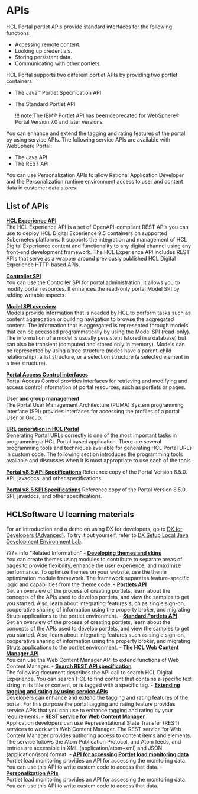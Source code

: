 # APIs

HCL Portal portlet APIs provide standard interfaces for the following functions:

-   Accessing remote content.
-   Looking up credentials.
-   Storing persistent data.
-   Communicating with other portlets.

HCL Portal supports two different portlet APIs by providing two portlet containers:

-   The Java™ Portlet Specification API
-   The Standard Portlet API

    !!! note
        The IBM® Portlet API has been deprecated for WebSphere® Portal Version 7.0 and later versions.


You can enhance and extend the tagging and rating features of the portal by using service APIs. The following service APIs are available with WebSphere Portal:

-   The Java API
-   The REST API

You can use Personalization APIs to allow Rational Application Developer and the Personalization runtime environment access to user and content data in customer data stores.

## List of APIs

**[HCL Experience API](../apis/hcl_experience_api/index.md)**  
The HCL Experience API is a set of OpenAPI-compliant REST APIs you can use to deploy HCL Digital Experience 9.5 containers on supported Kubernetes platforms. It supports the integration and management of HCL Digital Experience content and functionality to any digital channel using any front-end development framework. The HCL Experience API includes REST APIs that serve as a wrapper around previously published HCL Digital Experience HTTP-based APIs.


**[Controller SPI](../apis/controller_spi/index.md)**  
You can use the Controller SPI for portal administration. It allows you to modify portal resources. It enhances the read-only portal Model SPI by adding writable aspects.

**[Model SPI overview](../apis/model_spi/index.md)**  
Models provide information that is needed by HCL to perform tasks such as content aggregation or building navigation to browse the aggregated content. The information that is aggregated is represented through models that can be accessed programmatically by using the Model SPI (read-only). The information of a model is usually persistent (stored in a database) but can also be transient (computed and stored only in memory). Models can be represented by using a tree structure (nodes have a parent-child relationship), a list structure, or a selection structure (a selected element in a tree structure).

**[Portal Access Control interfaces](../apis/portal_access_control_interfaces/index.md)**  
Portal Access Control provides interfaces for retrieving and modifying and access control information of portal resources, such as portlets or pages.


**[User and group management](../apis/puma_spi/index.md)**  
The Portal User Management Architecture (PUMA) System programming interface (SPI) provides interfaces for accessing the profiles of a portal User or Group.


**[URL generation in HCL Portal](../apis/url_generation/index.md)**  
Generating Portal URLs correctly is one of the most important tasks in programming a HCL Portal based application. There are several programming tools and techniques available for generating HCL Portal URLs in custom code. The following section introduces the programming tools available and discusses when it is most appropriate to use each of the tools.


**[Portal v8.5 API Specifications](https://help.hcltechsw.com/digital-experience/8.5/dev/javadoc/vrm/850/api_docs/index.html)**
Reference copy of the Portal Version 8.5.0. API, javadocs, and other specifications.


**[Portal v8.5 SPI Specifications](https://help.hcltechsw.com/digital-experience/8.5/dev/javadoc/vrm/850/spi_docs/index.html)**
Reference copy of the Portal Version 8.5.0. SPI, javadocs, and other specifications.

## HCLSoftware U learning materials

For an introduction and a demo on using DX for developers, go to [DX for Developers (Advanced)](https://hclsoftwareu.hcltechsw.com/component/axs/?view=sso_config&id=3&forward=https%3A%2F%2Fhclsoftwareu.hcltechsw.com%2Fcourses%2Flesson%2F%3Fid%3D1777). To try it out yourself, refer to [DX Setup Local Java Development Environment Lab](https://hclsoftwareu.hcltechsw.com/images/Lc4sMQCcN5uxXmL13gSlsxClNTU3Mjc3NTc4MTc2/DS_Academy/DX/Developer/HDX-DEV-300_DX_Setup_a_Java_Development_Environment_Lab.pdf).

???+ info "Related Information"
    - **[Developing themes and skins](../../build_sites/themes_skins/index.md)**  
    You can create themes using modules to contribute to separate areas of pages to provide flexibility, enhance the user experience, and maximize performance. To optimize themes on your website, use the theme optimization module framework. The framework separates feature-specific logic and capabilities from the theme code.
    - **[Portlets API](../portlets_development/portlet_api/index.md)**  
    Get an overview of the process of creating portlets, learn about the concepts of the APIs used to develop portlets, and view the samples to get you started. Also, learn about integrating features such as single sign-on, cooperative sharing of information using the property broker, and migrating Struts applications to the portlet environment.
    - **[Standard Portlets API](../portlets_development/standard_portlet_api/index.md)**  
    Get an overview of the process of creating portlets, learn about the concepts of the APIs used to develop portlets, and view the samples to get you started. Also, learn about integrating features such as single sign-on, cooperative sharing of information using the property broker, and migrating Struts applications to the portlet environment.
    - **[The HCL Web Content Manager API](../../manage_content/wcm_development/wcm_dev_api/index.md)**  
    You can use the Web Content Manager API to extend functions of Web Content Manager.
    - **[Search REST API specification](../../build_sites/search/search-rest-api/index.md)**  
    The following document describes the API call to search HCL Digital Experience. You can search HCL to find content that contains a specific text string in its title or content, or is tagged with a specific tag.
    - **[Extending tagging and rating by using service APIs](../../build_sites/tagging_rating/dev_tagging_and_rating/index.md)**  
    Developers can enhance and extend the tagging and rating features of the portal. For this purpose the portal tagging and rating feature provides service APIs that you can use to enhance tagging and rating by your requirements.
    - **[REST service for Web Content Manager](../../manage_content/wcm_development/wcm_rest/index.md)**  
    Application developers can use Representational State Transfer (REST) services to work with Web Content Manager. The REST service for Web Content Manager provides authoring access to content items and elements. The service follows the Atom Publication Protocol, and Atom feeds, and entries are accessible in XML (application/atom+xml) and JSON (application/json) format.
    - **[API for accessing Portlet load monitoring data](../../build_sites/site_analytics/portlet_load_monitoring/plmr_api.md)**  
    Portlet load monitoring provides an API for accessing the monitoring data. You can use this API to write custom code to access that data.
    - **[Personalization APIs](../..//manage_content/pzn/pzn_apis/index.md)**  
    Portlet load monitoring provides an API for accessing the monitoring data. You can use this API to write custom code to access that data.

